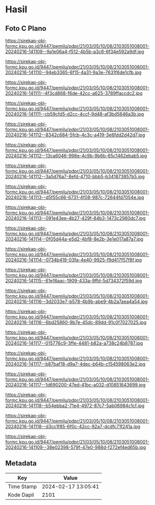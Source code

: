 # Hasil

## Foto C Plano

https://sirekap-obj-formc.kpu.go.id/9447/pemilu/pdpr/21/03/05/10/08/2103051008001-20240216-141109--9a1e06a4-f512-4b5b-a3c6-6f34e592a9df.jpg

https://sirekap-obj-formc.kpu.go.id/9447/pemilu/pdpr/21/03/05/10/08/2103051008001-20240216-141110--94eb3365-6f15-4a31-9a3e-7631f6de1cfb.jpg

https://sirekap-obj-formc.kpu.go.id/9447/pemilu/pdpr/21/03/05/10/08/2103051008001-20240216-141111--4f3cd868-f6de-42cc-a625-3789ffaccdc2.jpg

https://sirekap-obj-formc.kpu.go.id/9447/pemilu/pdpr/21/03/05/10/08/2103051008001-20240216-141111--cb59cfd5-d2cc-4ccf-9d48-af3bd5646a3b.jpg

https://sirekap-obj-formc.kpu.go.id/9447/pemilu/pdpr/21/03/05/10/08/2103051008001-20240216-141112--8342c684-5fcb-4c3c-a419-3e6fdd2d42d7.jpg

https://sirekap-obj-formc.kpu.go.id/9447/pemilu/pdpr/21/03/05/10/08/2103051008001-20240216-141112--13ca6046-998e-4c9b-9b6b-65c1462ebab5.jpg

https://sirekap-obj-formc.kpu.go.id/9447/pemilu/pdpr/21/03/05/10/08/2103051008001-20240216-141112--3a5d76a7-8efd-4710-bbb5-b341873857b5.jpg

https://sirekap-obj-formc.kpu.go.id/9447/pemilu/pdpr/21/03/05/10/08/2103051008001-20240216-141113--d5f55c66-6731-4f08-987c-72644fd7054e.jpg

https://sirekap-obj-formc.kpu.go.id/9447/pemilu/pdpr/21/03/05/10/08/2103051008001-20240216-141113--091e43ee-4b27-429f-84b3-1473c2980dc7.jpg

https://sirekap-obj-formc.kpu.go.id/9447/pemilu/pdpr/21/03/05/10/08/2103051008001-20240216-141114--0f05d44a-e5d2-4bf8-8e2b-3e1e017a87a7.jpg

https://sirekap-obj-formc.kpu.go.id/9447/pemilu/pdpr/21/03/05/10/08/2103051008001-20240216-141114--0734b419-03fa-4e40-9925-f9d417f57f8f.jpg

https://sirekap-obj-formc.kpu.go.id/9447/pemilu/pdpr/21/03/05/10/08/2103051008001-20240216-141115--61e16aac-1909-433a-9ffd-5d734372f59d.jpg

https://sirekap-obj-formc.kpu.go.id/9447/pemilu/pdpr/21/03/05/10/08/2103051008001-20240216-141116--3d2033e7-b578-4b9b-abe9-4b2a7aea4a54.jpg

https://sirekap-obj-formc.kpu.go.id/9447/pemilu/pdpr/21/03/05/10/08/2103051008001-20240216-141116--6bd25860-9b7e-45dc-89dd-91c0f7027025.jpg

https://sirekap-obj-formc.kpu.go.id/9447/pemilu/pdpr/21/03/05/10/08/2103051008001-20240216-141117--015776c9-3ffe-4481-b82a-a738c24b8787.jpg

https://sirekap-obj-formc.kpu.go.id/9447/pemilu/pdpr/21/03/05/10/08/2103051008001-20240216-141117--b87baf18-d9a7-4dec-b64b-c154598063e2.jpg

https://sirekap-obj-formc.kpu.go.id/9447/pemilu/pdpr/21/03/05/10/08/2103051008001-20240216-141117--1d690200-47ed-41bc-a032-d10851643699.jpg

https://sirekap-obj-formc.kpu.go.id/9447/pemilu/pdpr/21/03/05/10/08/2103051008001-20240216-141118--b54ebba2-71e4-4972-87c7-5ab06984c1cf.jpg

https://sirekap-obj-formc.kpu.go.id/9447/pemilu/pdpr/21/03/05/10/08/2103051008001-20240216-141118--d3cc1f85-6f0c-42cc-92a7-dcdfc71f241a.jpg

https://sirekap-obj-formc.kpu.go.id/9447/pemilu/pdpr/21/03/05/10/08/2103051008001-20240216-141109--38e02398-579f-47e0-988d-f272ef4ed65b.jpg


## Metadata

| Key        | Value               |
| ---------- | ------------------- |
| Time Stamp | 2024-02-17 13:05:41 |
| Kode Dapil | 2101                |



